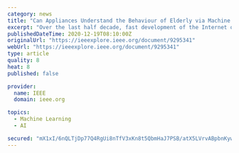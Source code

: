 ```yaml
---
category: news
title: "Can Appliances Understand the Behaviour of Elderly via Machine Learning? A Feasibility Study"
excerpt: "Over the last half decade, fast development of the Internet of Things and machine learning made it feasible to leverage the power of artificial intelligence to facilitate a variety of intelligent systems in smart home."
publishedDateTime: 2020-12-19T08:10:00Z
originalUrl: "https://ieeexplore.ieee.org/document/9295341"
webUrl: "https://ieeexplore.ieee.org/document/9295341"
type: article
quality: 8
heat: 8
published: false

provider:
  name: IEEE
  domain: ieee.org

topics:
  - Machine Learning
  - AI

secured: "mX1xI/6nQLTjDp77Q4RgUi8nTfV3xKn8t5QbmHaJ7PSB/atX5LVrvABpbnKywz9HOrrTkdP6W03Wo8bsn7gmamIX5OSH8zhMwcAkY94fD8U3qqTC3ljtKnDyrnRaMirs9F03F29QtAPnkMRVuI+Uxvwv1l6AMucIdARwU+Hc95s9GaRTdkn7SwKyIJ0ECbOMSpPRHwS8f/YpJtu/ZVJRXfp2O0ANZ+3YoVRKI8O3GItbC7VyDVEMKsksV2i5vRuRzK/6I08p9ktsMJYGkoDeAFH85G7Pf+tezZhf9zgY3SgmJSDwMoPQiXs8rK7zlKXGJ/weKpA0vapRLEGZtCPnduWlNkjk/DuWo37JZI8pk3I=;2Vchqehc8zf8CkdOlLTFbg=="
---
```


